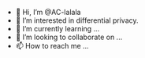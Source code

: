 - 👋 Hi, I’m @AC-lalala
- 👀 I’m interested in differential privacy.
- 🌱 I’m currently learning ...
- 💞️ I’m looking to collaborate on ...
- 📫 How to reach me ...

<!---
AC-lalala/AC-lalala is a ✨ special ✨ repository because its `README.md` (this file) appears on your GitHub profile.
You can click the Preview link to take a look at your changes.
--->
